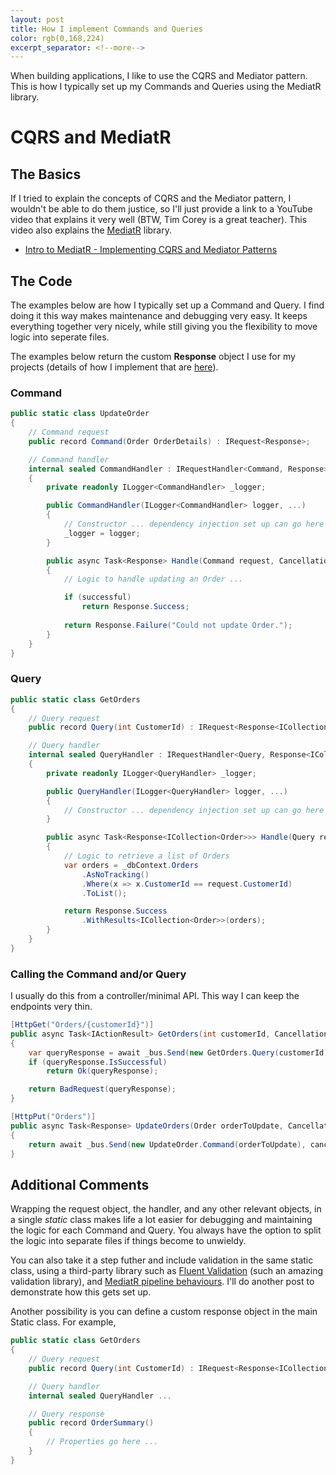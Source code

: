 ```yaml
---
layout: post
title: How I implement Commands and Queries
color: rgb(0,168,224)
excerpt_separator: <!--more-->
---
```


When building applications, I like to use the CQRS and Mediator pattern. This is how I typically set up my Commands and Queries using the MediatR library.<!--more-->

# CQRS and MediatR

## The Basics

If I tried to explain the concepts of CQRS and the Mediator pattern, I wouldn't be able to do them justice, so I'll just provide a link to a YouTube video that explains it very well (BTW, Tim Corey is a great teacher). This video also explains the [MediatR](https://github.com/jbogard/MediatR "MediatR") library.

- [Intro to MediatR - Implementing CQRS and Mediator Patterns](https://www.google.com.au/url?sa=t&rct=j&q=&esrc=s&source=web&cd=&cad=rja&uact=8&ved=2ahUKEwiexKb2iNyBAxVGs1YBHZX3DesQwqsBegQIUxAB&url=https%3A%2F%2Fwww.youtube.com%2Fwatch%3Fv%3DyozD5Tnd8nw&usg=AOvVaw0RJBEHe526MVzquNTEuQFw&opi=89978449 "Intro to MediatR - Implementing CQRS and Mediator Patterns")

## The Code

The examples below are how I typically set up a Command and Query.  I find doing it this way makes maintenance and debugging very easy. It keeps everything together very nicely, while still giving you the flexibility to move logic into seperate files.

The examples below return the custom **Response** object I use for my projects (details of how I implement that are [here](https://dazfl.github.io/2023/09/09/simple-response-class.html "Response Class")).


### Command
```csharp
public static class UpdateOrder
{
    // Command request
    public record Command(Order OrderDetails) : IRequest<Response>;

    // Command handler
    internal sealed CommandHandler : IRequestHandler<Command, Response>
    {
        private readonly ILogger<CommandHandler> _logger;

        public CommandHandler(ILogger<CommandHandler> logger, ...)
        {
            // Constructor ... dependency injection set up can go here
            _logger = logger;
        }

        public async Task<Response> Handle(Command request, CancellationToken cancellationToken)
        {
            // Logic to handle updating an Order ...

            if (successful)
                return Response.Success;
            
            return Response.Failure("Could not update Order.");
        }
    }
}
```
### Query
```csharp
public static class GetOrders
{
    // Query request
    public record Query(int CustomerId) : IRequest<Response<ICollection<Order>>>;

    // Query handler
    internal sealed QueryHandler : IRequestHandler<Query, Response<ICollection<Order>>>
    {
        private readonly ILogger<QueryHandler> _logger;

        public QueryHandler(ILogger<QueryHandler> logger, ...)
        {
            // Constructor ... dependency injection set up can go here
        }

        public async Task<Response<ICollection<Order>>> Handle(Query request, CancellationToken cancellationToken)
        {
            // Logic to retrieve a list of Orders
            var orders = _dbContext.Orders
                .AsNoTracking()
                .Where(x => x.CustomerId == request.CustomerId)
                .ToList();

            return Response.Success
                .WithResults<ICollection<Order>>(orders);
        }
    }
}
```
### Calling the Command and/or Query
I usually do this from a controller/minimal API. This way I can keep the endpoints very thin.
```csharp
[HttpGet("Orders/{customerId}")]
public async Task<IActionResult> GetOrders(int customerId, CancellationToken cancellationToken)
{
    var queryResponse = await _bus.Send(new GetOrders.Query(customerId), cancellationToken);
    if (queryResponse.IsSuccessful)
        return Ok(queryResponse);

    return BadRequest(queryResponse);
}

[HttpPut("Orders")]
public async Task<Response> UpdateOrders(Order orderToUpdate, CancellationToken cancellationToken)
{
    return await _bus.Send(new UpdateOrder.Command(orderToUpdate), cancellationToken);
}
```

## Additional Comments

Wrapping the request object, the handler, and any other relevant objects, in a single _static_ class makes life a lot easier for debugging and maintaining the logic for each Command and Query.  You always have the option to split the logic into separate files if things become to unwieldy.

You can also take it a step futher and include validation in the same static class, using a third-party library such as [Fluent Validation](https://github.com/FluentValidation/FluentValidation "Fluent Validation") (such an amazing validation library), and [MediatR pipeline behaviours](https://github.com/jbogard/MediatR/wiki/Behaviors "MediatR pipeline behaviours"). I'll do another post to demonstrate how this gets set up.

Another possibility is you can define a custom response object in the main Static class.  For example,
```csharp
public static class GetOrders
{
    // Query request
    public record Query(int CustomerId) : IRequest<Response<ICollection<OrderSummary>>>;

    // Query handler
    internal sealed QueryHandler ...

    // Query response
    public record OrderSummary()
    {
        // Properties go here ...
    }
}
```
